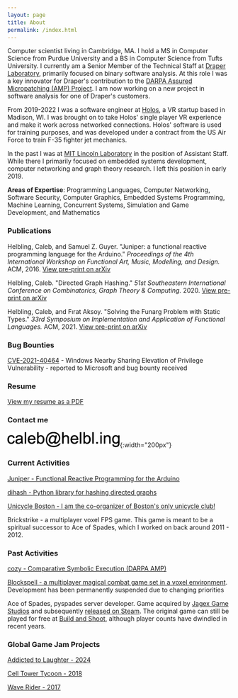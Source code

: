 ```yaml
---
layout: page
title: About
permalink: /index.html
---
```


Computer scientist living in Cambridge, MA. I hold a MS in Computer Science from Purdue University and a BS in Computer Science from Tufts University. I currently am a Senior Member of the Technical Staff at [Draper Laboratory](https://www.draper.com/), primarily focused on binary software analysis. At this role I was a key innovator for Draper's contribution to the [DARPA Assured Micropatching (AMP) Project](https://www.darpa.mil/program/assured-micropatching). I am now working on a new project in software analysis for one of Draper's customers.

From 2019-2022 I was a software engineer at [Holos](https://holos.io/), a VR startup based in Madison, WI. I was brought on to take Holos' single player VR experience and make it work across networked connections. Holos' software is used for training purposes, and was developed under a contract from the US Air Force to train F-35 fighter jet mechanics.

In the past I was at [MIT Lincoln Laboratory](https://www.ll.mit.edu/) in the position of Assistant Staff. While there I primarily focused on embedded systems development, computer networking and graph theory research. I left this position in early 2019.

**Areas of Expertise**: Programming Languages, Computer Networking, Software Security, Computer Graphics, Embedded Systems Programming, Machine Learning, Concurrent Systems, Simulation and Game Development, and Mathematics

### Publications

Helbling, Caleb, and Samuel Z. Guyer. "Juniper: a functional reactive programming language for the Arduino." *Proceedings of the 4th International Workshop on Functional Art, Music, Modelling, and Design.* ACM, 2016. [View pre-print on arXiv](https://arxiv.org/abs/1911.12932)

Helbling, Caleb. "Directed Graph Hashing." *51st Southeastern International Conference on Combinatorics, Graph Theory & Computing.* 2020. [View pre-print on arXiv](https://arxiv.org/abs/2002.06653)

Helbling, Caleb, and Fırat Aksoy. "Solving the Funarg Problem with Static Types." *33rd Symposium on Implementation and Application of Functional Languages.* ACM, 2021. [View pre-print on arXiv](https://arxiv.org/abs/2108.07389)

### Bug Bounties

[CVE-2021-40464](https://msrc.microsoft.com/update-guide/vulnerability/CVE-2021-40464) - Windows Nearby Sharing Elevation of Privilege Vulnerability - reported to Microsoft and bug bounty received

### Resume

[View my resume as a PDF](resume.pdf)

### Contact me

![My Image](/images/e.png){:width="200px"}

### Current Activities

[Juniper - Functional Reactive Programming for the Arduino](http://www.juniper-lang.org/)

[dihash - Python library for hashing directed graphs](https://pypi.org/project/dihash/)

[Unicycle Boston - I am the co-organizer of Boston's only unicycle club!](https://unicycle.boston/)

Brickstrike - a multiplayer voxel FPS game. This game is meant to be a spiritual successor to Ace of Spades, which I worked on back around 2011 - 2012.

### Past Activities

[cozy - Comparative Symbolic Execution (DARPA AMP)](https://github.com/draperlaboratory/cozy)

[Blockspell - a multiplayer magical combat game set in a voxel environment](http://www.blockspell.com/). Development has been permanently suspended due to changing priorities

Ace of Spades, pyspades server developer. Game acquired by [Jagex Game Studios](https://www.jagex.com/) and subsequently [released on Steam](https://store.steampowered.com/app/224540/Ace_of_Spades_Battle_Builder/). The original game can still be played for free at [Build and Shoot](https://www.buildandshoot.com/), although player counts have dwindled in recent years.

### Global Game Jam Projects

[Addicted to Laughter - 2024](https://globalgamejam.org/games/2024/addicted-laughter-1)

[Cell Tower Tycoon - 2018](https://globalgamejam.org/2018/games/cell-tower-tycoon)

[Wave Rider - 2017](https://globalgamejam.org/2017/games/wave-rider-3)

